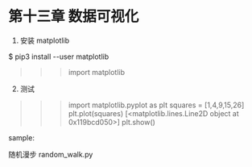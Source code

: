 # 第十三章 数据可视化

1. 安装 matplotlib

$ pip3 install --user matplotlib
>>> import matplotlib

2. 测试

>>> import matplotlib.pyplot as plt
>>> squares = [1,4,9,15,26]
>>> plt.plot(squares)
[<matplotlib.lines.Line2D object at 0x119bcd050>]
>>> plt.show()

sample:

随机漫步
random_walk.py
